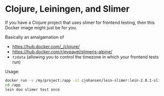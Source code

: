 # Clojure, Leiningen, and Slimer

If you have a Clojure project that uses slimer for frontend testing, then this
Docker image might just be for you.

Basically an amalgamation of

- https://hub.docker.com/_/clojure/
- https://hub.docker.com/r/evpavel/slimerjs-alpine/
- `tzdata` (allowing you to control the timezone in which your frontend tests run)

Usage:

```sh
docker run -v /my/project:/app -it cjohansen/lein-slimer:lein-2.8.1-slimer-1.0.0 bash
cd /app
lein doo slimer test once
```
